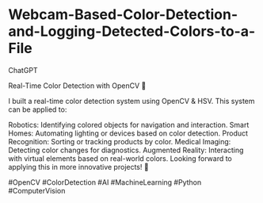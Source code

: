 # Webcam-Based-Color-Detection-and-Logging-Detected-Colors-to-a-File
ChatGPT

Real-Time Color Detection with OpenCV 🎨

I built a real-time color detection system using OpenCV & HSV. This system can be applied to:

Robotics: Identifying colored objects for navigation and interaction.
Smart Homes: Automating lighting or devices based on color detection.
Product Recognition: Sorting or tracking products by color.
Medical Imaging: Detecting color changes for diagnostics.
Augmented Reality: Interacting with virtual elements based on real-world colors.
Looking forward to applying this in more innovative projects! 🚀

#OpenCV #ColorDetection #AI #MachineLearning #Python #ComputerVision
